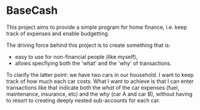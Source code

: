 # BaseCash

This project aims to provide a simple program for home finance,
i.e. keep track of expenses and enable budgetting.

The driving force behind this project is to create something that is:
- easy to use for non-financial people (like myself),
- allows specfiying both the 'what' and the 'why' of transactions.

To clarify the latter point: we have two cars in our household.
I want to keep track of how much each car costs.
What I want to achieve is that I can enter transactions like that indicate both the *what*
of the car expenses
(fuel, maintenance, insurance, etc) and the *why* (car A and car B),
without having to resort to creating deeply nested sub-accounts for each car.

